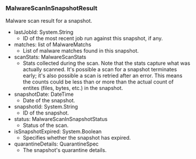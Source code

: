 ### MalwareScanInSnapshotResult
Malware scan result for a snapshot.

- lastJobId: System.String
  - ID of the most recent job run against this snapshot, if any.
- matches: list of MalwareMatchs
  - List of malware matches found in this snapshot.
- scanStats: MalwareScanStats
  - Stats collected during the scan.  Note that the stats capture what was actually scanned.  It's possible a scan for a snapshot terminates early;  it's also possible a scan is retried after an error. This means the counts could be less than or more than the actual count of entites (files, bytes, etc.) in the snapshot.
- snapshotDate: DateTime
  - Date of the snapshot.
- snapshotId: System.String
  - ID of the snapshot.
- status: MalwareScanInSnapshotStatus
  - Status of the scan.
- isSnapshotExpired: System.Boolean
  - Specifies whether the snapshot has expired.
- quarantineDetails: QuarantineSpec
  - The snapshot's quarantine details.
